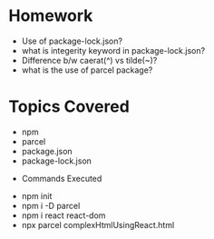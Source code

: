 # Homework
- Use of package-lock.json?
- what is integerity keyword in package-lock.json?
- Difference b/w caerat(^) vs tilde(~)?
- what is the use of parcel package?


# Topics Covered
- npm
- parcel
- package.json
- package-lock.json

* Commands Executed
- npm init
- npm i -D parcel
- npm i react react-dom
- npx parcel complexHtmlUsingReact.html

